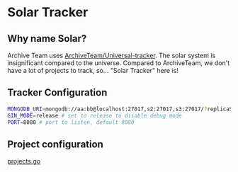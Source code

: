 # Solar Tracker

## Why name Solar?

Archive Team uses [ArchiveTeam/Universal-tracker](https://github.com/ArchiveTeam/Universal-tracker).
The solar system is insignificant compared to the universe.
Compared to ArchiveTeam, we don't have a lot of projects to track, so... "Solar Tracker" here is!

## Tracker Configuration

```bash
MONGODB_URI=mongodb://aa:bb@localhost:27017,s2:27017,s3:27017/?replicaSet=rs0 # mongodb uri
GIN_MODE=release # set to release to disable debug mode
PORT=8080 # port to listen, default 8080
```

## Project configuration

[projects.go](./projects.go)